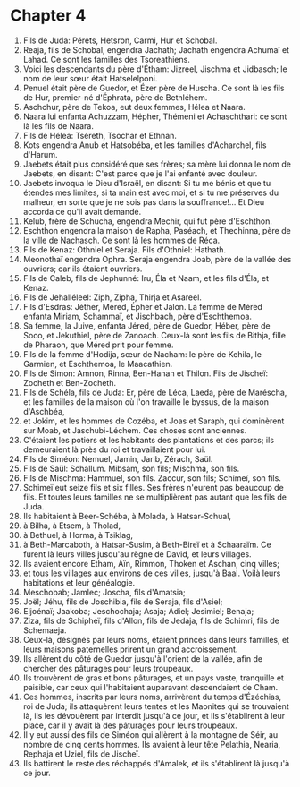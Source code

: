 # Chapter 4

1. Fils de Juda: Pérets, Hetsron, Carmi, Hur et Schobal.
2. Reaja, fils de Schobal, engendra Jachath; Jachath engendra Achumaï et Lahad. Ce sont les familles des Tsoreathiens.
3. Voici les descendants du père d'Étham: Jizreel, Jischma et Jidbasch; le nom de leur sœur était Hatselelponi.
4. Penuel était père de Guedor, et Ézer père de Huscha. Ce sont là les fils de Hur, premier-né d'Éphrata, père de Bethléhem.
5. Aschchur, père de Tekoa, eut deux femmes, Hélea et Naara.
6. Naara lui enfanta Achuzzam, Hépher, Thémeni et Achaschthari: ce sont là les fils de Naara.
7. Fils de Hélea: Tséreth, Tsochar et Ethnan.
8. Kots engendra Anub et Hatsobéba, et les familles d'Acharchel, fils d'Harum.
9. Jaebets était plus considéré que ses frères; sa mère lui donna le nom de Jaebets, en disant: C'est parce que je l'ai enfanté avec douleur.
10. Jaebets invoqua le Dieu d'Israël, en disant: Si tu me bénis et que tu étendes mes limites, si ta main est avec moi, et si tu me préserves du malheur, en sorte que je ne sois pas dans la souffrance!... Et Dieu accorda ce qu'il avait demandé.
11. Kelub, frère de Schucha, engendra Mechir, qui fut père d'Eschthon.
12. Eschthon engendra la maison de Rapha, Paséach, et Thechinna, père de la ville de Nachasch. Ce sont là les hommes de Réca.
13. Fils de Kenaz: Othniel et Seraja. Fils d'Othniel: Hathath.
14. Meonothaï engendra Ophra. Seraja engendra Joab, père de la vallée des ouvriers; car ils étaient ouvriers.
15. Fils de Caleb, fils de Jephunné: Iru, Éla et Naam, et les fils d'Éla, et Kenaz.
16. Fils de Jehalléleel: Ziph, Zipha, Thirja et Asareel.
17. Fils d'Esdras: Jéther, Méred, Épher et Jalon. La femme de Méred enfanta Miriam, Schammaï, et Jischbach, père d'Eschthemoa.
18. Sa femme, la Juive, enfanta Jéred, père de Guedor, Héber, père de Soco, et Jekuthiel, père de Zanoach. Ceux-là sont les fils de Bithja, fille de Pharaon, que Méred prit pour femme.
19. Fils de la femme d'Hodija, sœur de Nacham: le père de Kehila, le Garmien, et Eschthemoa, le Maacathien.
20. Fils de Simon: Amnon, Rinna, Ben-Hanan et Thilon. Fils de Jischeï: Zocheth et Ben-Zocheth.
21. Fils de Schéla, fils de Juda: Er, père de Léca, Laeda, père de Maréscha, et les familles de la maison où l'on travaille le byssus, de la maison d'Aschbéa,
22. et Jokim, et les hommes de Cozéba, et Joas et Saraph, qui dominèrent sur Moab, et Jaschubi-Léchem. Ces choses sont anciennes.
23. C'étaient les potiers et les habitants des plantations et des parcs; ils demeuraient là près du roi et travaillaient pour lui.
24. Fils de Siméon: Nemuel, Jamin, Jarib, Zérach, Saül.
25. Fils de Saül: Schallum. Mibsam, son fils; Mischma, son fils.
26. Fils de Mischma: Hammuel, son fils. Zaccur, son fils; Schimeï, son fils.
27. Schimeï eut seize fils et six filles. Ses frères n'eurent pas beaucoup de fils. Et toutes leurs familles ne se multiplièrent pas autant que les fils de Juda.
28. Ils habitaient à Beer-Schéba, à Molada, à Hatsar-Schual,
29. à Bilha, à Etsem, à Tholad,
30. à Bethuel, à Horma, à Tsiklag,
31. à Beth-Marcaboth, à Hatsar-Susim, à Beth-Bireï et à Schaaraïm. Ce furent là leurs villes jusqu'au règne de David, et leurs villages.
32. Ils avaient encore Etham, Aïn, Rimmon, Thoken et Aschan, cinq villes;
33. et tous les villages aux environs de ces villes, jusqu'à Baal. Voilà leurs habitations et leur généalogie.
34. Meschobab; Jamlec; Joscha, fils d'Amatsia;
35. Joël; Jéhu, fils de Joschibia, fils de Seraja, fils d'Asiel;
36. Eljoénaï; Jaakoba; Jeschochaja; Asaja; Adiel; Jesimiel; Benaja;
37. Ziza, fils de Schipheï, fils d'Allon, fils de Jedaja, fils de Schimri, fils de Schemaeja.
38. Ceux-là, désignés par leurs noms, étaient princes dans leurs familles, et leurs maisons paternelles prirent un grand accroissement.
39. Ils allèrent du côté de Guedor jusqu'à l'orient de la vallée, afin de chercher des pâturages pour leurs troupeaux.
40. Ils trouvèrent de gras et bons pâturages, et un pays vaste, tranquille et paisible, car ceux qui l'habitaient auparavant descendaient de Cham.
41. Ces hommes, inscrits par leurs noms, arrivèrent du temps d'Ézéchias, roi de Juda; ils attaquèrent leurs tentes et les Maonites qui se trouvaient là, ils les dévouèrent par interdit jusqu'à ce jour, et ils s'établirent à leur place, car il y avait là des pâturages pour leurs troupeaux.
42. Il y eut aussi des fils de Siméon qui allèrent à la montagne de Séir, au nombre de cinq cents hommes. Ils avaient à leur tête Pelathia, Nearia, Rephaja et Uziel, fils de Jischeï.
43. Ils battirent le reste des réchappés d'Amalek, et ils s'établirent là jusqu'à ce jour.

